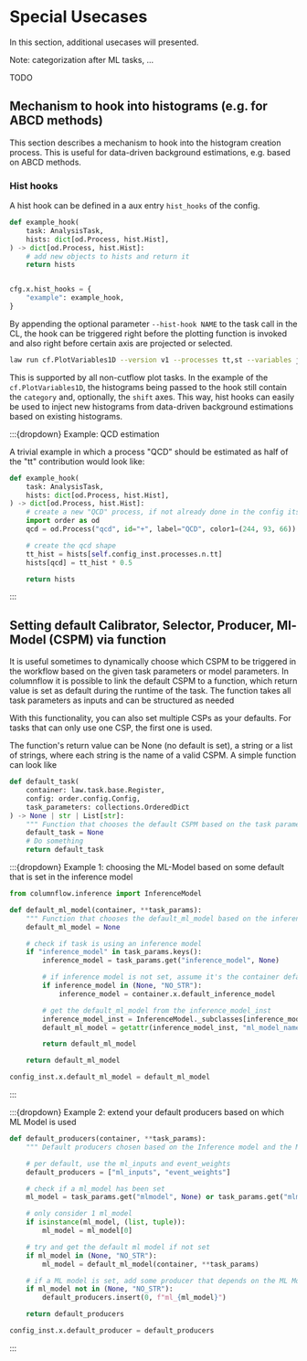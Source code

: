 # Special Usecases

In this section, additional usecases will presented.

Note: categorization after ML tasks, ...

TODO

## Mechanism to hook into histograms (e.g. for ABCD methods)

This section describes a mechanism to hook into the histogram creation process.
This is useful for data-driven background estimations, e.g. based on ABCD methods.

### Hist hooks

A hist hook can be defined in a aux entry `hist_hooks` of the config.

```python
def example_hook(
    task: AnalysisTask,
    hists: dict[od.Process, hist.Hist],
) -> dict[od.Process, hist.Hist]:
    # add new objects to hists and return it
    return hists


cfg.x.hist_hooks = {
    "example": example_hook,
}
```

By appending the optional parameter ```--hist-hook NAME``` to the task call in the CL, the hook can be triggered right before the plotting function is invoked and also right before certain axis are projected or selected.

```bash
law run cf.PlotVariables1D --version v1 --processes tt,st --variables jet1_pt --hist-hook example
```

This is supported by all non-cutflow plot tasks.
In the example of the `cf.PlotVariables1D`, the histograms being passed to the hook still contain the `category` and, optionally, the `shift` axes.
This way, hist hooks can easily be used to inject new histograms from data-driven background estimations based on existing histograms.

:::{dropdown} Example: QCD estimation

A trivial example in which a process "QCD" should be estimated as half of the "tt" contribution would look like:

```python
def example_hook(
    task: AnalysisTask,
    hists: dict[od.Process, hist.Hist],
) -> dict[od.Process, hist.Hist]:
    # create a new "QCD" process, if not already done in the config itself
    import order as od
    qcd = od.Process("qcd", id="+", label="QCD", color1=(244, 93, 66))

    # create the qcd shape
    tt_hist = hists[self.config_inst.processes.n.tt]
    hists[qcd] = tt_hist * 0.5

    return hists
```

:::

## Setting default Calibrator, Selector, Producer, Ml-Model (CSPM) via function

It is useful sometimes to dynamically choose which CSPM to be triggered in the workflow based on the given task parameters or model parameters.
In columnflow it is possible to link the default CSPM to a function, which return value is set as default during the runtime of the task.
The function takes all task parameters as inputs and can be structured as needed

With this functionality, you can also set multiple CSPs as your defaults.
For tasks that can only use one CSP, the first one is used.

The function's return value can be None (no default is set), a string or a list of strings, where each string is the name of a valid CSPM.
A simple function can look like

```python
def default_task(
    container: law.task.base.Register,
    config: order.config.Config,
    task_parameters: collections.OrderedDict
) -> None | str | List[str]:
    """ Function that chooses the default CSPM based on the task parameters """
    default_task = None
    # Do something
    return default_task
```

:::{dropdown} Example 1: choosing the ML-Model based on some default that is set in the inference model

```python
from columnflow.inference import InferenceModel

def default_ml_model(container, **task_params):
    """ Function that chooses the default_ml_model based on the inference_model if given """
    default_ml_model = None

    # check if task is using an inference model
    if "inference_model" in task_params.keys():
        inference_model = task_params.get("inference_model", None)

        # if inference model is not set, assume it's the container default
        if inference_model in (None, "NO_STR"):
            inference_model = container.x.default_inference_model

        # get the default_ml_model from the inference_model_inst
        inference_model_inst = InferenceModel._subclasses[inference_model]
        default_ml_model = getattr(inference_model_inst, "ml_model_name", default_ml_model)

        return default_ml_model

    return default_ml_model

config_inst.x.default_ml_model = default_ml_model
```

:::

:::{dropdown} Example 2: extend your default producers based on which ML Model is used

```python
def default_producers(container, **task_params):
    """ Default producers chosen based on the Inference model and the ML Model """

    # per default, use the ml_inputs and event_weights
    default_producers = ["ml_inputs", "event_weights"]

    # check if a ml_model has been set
    ml_model = task_params.get("mlmodel", None) or task_params.get("mlmodels", None)

    # only consider 1 ml_model
    if isinstance(ml_model, (list, tuple)):
        ml_model = ml_model[0]

    # try and get the default ml model if not set
    if ml_model in (None, "NO_STR"):
        ml_model = default_ml_model(container, **task_params)

    # if a ML model is set, add some producer that depends on the ML Model (e.g. for categorising based on ML outputs)
    if ml_model not in (None, "NO_STR"):
        default_producers.insert(0, f"ml_{ml_model}")

    return default_producers

config_inst.x.default_producer = default_producers
```

:::
